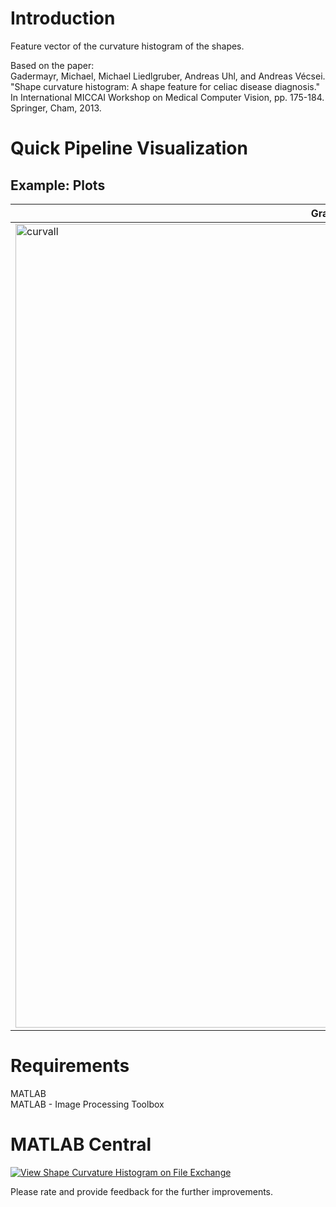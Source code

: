 # Introduction
Feature vector of the curvature histogram of the shapes.

Based on the paper: <br />
Gadermayr, Michael, Michael Liedlgruber, Andreas Uhl, and Andreas Vécsei. "Shape curvature histogram: A shape feature for celiac disease diagnosis." In International MICCAI Workshop on Medical Computer Vision, pp. 175-184. Springer, Cham, 2013.

# Quick Pipeline Visualization
## Example: Plots
| Gradients, orientations and curvature maps |
| ------------- |
| <img width="1286" alt="curvall" src="https://user-images.githubusercontent.com/28588878/127939435-fa092986-5a09-4304-89df-632d4a9a18ec.png"> |

# Requirements
MATLAB <br />
MATLAB - Image Processing Toolbox

# MATLAB Central
[![View Shape Curvature Histogram on File Exchange](https://www.mathworks.com/matlabcentral/images/matlab-file-exchange.svg)](https://www.mathworks.com/matlabcentral/fileexchange/97002-shape-curvature-histogram)

Please rate and provide feedback for the further improvements.
